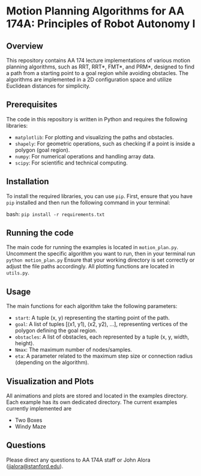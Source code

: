 # Motion Planning Algorithms for AA 174A: Principles of Robot Autonomy I

## Overview
This repository contains AA 174 lecture implementations of various motion planning algorithms, such as RRT, RRT*, FMT*, and PRM*, designed to find a path from a starting point to a goal region while avoiding obstacles. The algorithms are implemented in a 2D configuration space and utilize Euclidean distances for simplicity.

## Prerequisites
The code in this repository is written in Python and requires the following libraries:
- `matplotlib`: For plotting and visualizing the paths and obstacles.
- `shapely`: For geometric operations, such as checking if a point is inside a polygon (goal region).
- `numpy`: For numerical operations and handling array data.
- `scipy`: For scientific and technical computing.

## Installation
To install the required libraries, you can use `pip`. First, ensure that you have `pip` installed and then run the following command in your terminal:

bash: ``pip install -r requirements.txt``

## Running the code
The main code for running the examples is located in ``motion_plan.py``. Uncomment the specific algorithm you want to run, then in your terminal
run
``python motion_plan.py``
Ensure that your working directory is set correctly or adjust the file paths accordingly. All plotting functions are located in ``utils.py``.

## Usage
The main functions for each algorithm take the following parameters:
- `start`: A tuple (x, y) representing the starting point of the path.
- `goal`: A list of tuples [(x1, y1), (x2, y2), ...], representing vertices of the polygon defining the goal region.
- `obstacles`: A list of obstacles, each represented by a tuple (x, y, width, height).
- `Nmax`: The maximum number of nodes/samples.
- `eta`: A parameter related to the maximum step size or connection radius (depending on the algorithm).

## Visualization and Plots
All animations and plots are stored and located in the examples directory. Each example has its own dedicated directory. The current examples currently implemented are
- Two Boxes
- Windy Maze

## Questions
Please direct any questions to AA 174A staff or John Alora (jjalora@stanford.edu).